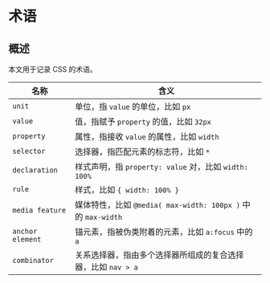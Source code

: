 # 术语

## 概述

本文用于记录 CSS 的术语。

| 名称             | 含义                                                         |
| ---------------- | ------------------------------------------------------------ |
| `unit`           | 单位，指 `value` 的单位，比如 `px`                           |
| `value`          | 值，指赋予 `property` 的值，比如 `32px`                      |
| `property`       | 属性，指接收 `value` 的属性，比如 `width`                    |
| `selector`       | 选择器，指匹配元素的标志符，比如 `*`                         |
| `declaration`    | 样式声明，指 `property: value` 对，比如 `width: 100%`        |
| `rule`           | 样式，比如 `{ width: 100% }`                                 |
| `media feature`  | 媒体特性，比如 `@media( max-width: 100px )` 中的 `max-width` |
| `anchor element` | 锚元素，指被伪类附着的元素，比如 `a:focus` 中的 `a`          |
| `combinator`     | 关系选择器，指由多个选择器所组成的复合选择器，比如 `nav > a` |

